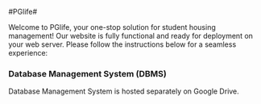 #PGlife# 


Welcome to PGlife, your one-stop solution for student housing management! Our website is fully functional and ready for deployment on your web server. Please follow the instructions below for a seamless experience:


### Database Management System (DBMS)
Database Management System is hosted separately on Google Drive.


